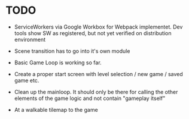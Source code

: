 # TODO

- ServiceWorkers via Google Workbox for Webpack implementet. Dev tools show SW as registered, but not yet verified on distribution environment

- Scene transition has to go into it's own module

- Basic Game Loop is working so far.

- Create a proper start screen with level selection / new game / saved game etc.

- Clean up the mainloop. It should only be there for calling the other elements of the game logic and not contain "gameplay itself"

- At a walkable tilemap to the game